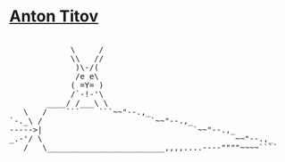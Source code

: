 # [Anton Titov](https://github.com/bayanist) 

<pre>

             \     /
             \\   //
              )\-/(
              /e e\
             ( =Y= )
             /`-!-'\
        ____/ /___\ \
   \   /    ```    ```~~"--.,_
`-._\ /                       `~~"--.,_
----->|                                `~~"--.,_
_.-'/ \                                         ~~"--.,_
   /   \_________________________,,,,....----""""~~~~````

</pre>
